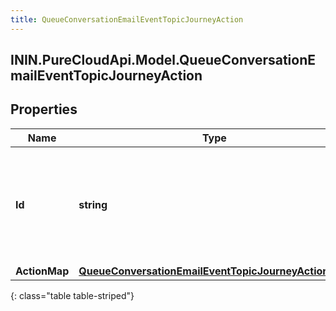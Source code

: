 ```yaml
---
title: QueueConversationEmailEventTopicJourneyAction
---
```

## ININ.PureCloudApi.Model.QueueConversationEmailEventTopicJourneyAction

## Properties

|Name | Type | Description | Notes|
|------------ | ------------- | ------------- | -------------|
| **Id** | **string** | The ID of an action from the Journey System (an action is spawned from an actionMap) | [optional] |
| **ActionMap** | [**QueueConversationEmailEventTopicJourneyActionMap**](QueueConversationEmailEventTopicJourneyActionMap.html) |  | [optional] |
{: class="table table-striped"}


